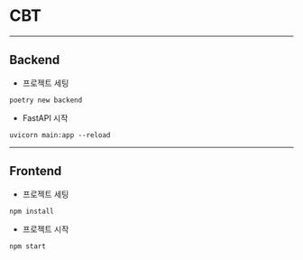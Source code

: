 # CBT
---
## Backend
- 프로젝트 세팅
```
poetry new backend
```

- FastAPI 시작

```
uvicorn main:app --reload
```
---
## Frontend
- 프로젝트 세팅
```
npm install
```

- 프로젝트 시작
```
npm start
```